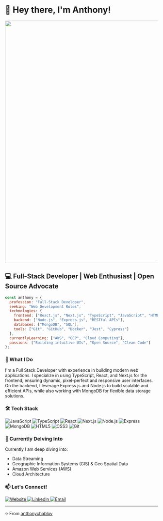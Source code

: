 # 👋 Hey there, I'm Anthony!

<div align="center">  
  <a href="https://www.anthonychablov.com">
    <img src="https://github.com/user-attachments/assets/27aa7856-f08a-4cdd-8f4d-a73282168ab5" width="800">
  </a>
</div>

## 💻 Full-Stack Developer | Web Enthusiast | Open Source Advocate

```javascript
const anthony = {
  profession: "Full-Stack Developer",
  seeking: "Web Development Roles",
  technologies: {
    frontend: ["React.js", "Next.js", "TypeScript", "JavaScript", "HTML/CSS"],
    backend: ["Node.js", "Express.js", "RESTful APIs"],
    databases: ["MongoDB", "SQL"],
    tools: ["Git", "GitHub", "Docker", "Jest", "Cypress"]
  },
  currentlyLearning: ["AWS", "GCP", "Cloud Computing"],
  passions: ["Building intuitive UIs", "Open Source", "Clean Code"]
};
```

### 🚀 What I Do

I'm a Full Stack Developer with experience in building modern web applications. I specialize in using TypeScript, React, and Next.js for the frontend, ensuring dynamic, pixel-perfect and responsive user interfaces.
On the backend, I leverage Express.js and Node.js to build scalable and efficient APIs, while also working with MongoDB for flexible data storage solutions.

### 🛠️ Tech Stack

![JavaScript](https://img.shields.io/badge/-JavaScript-F7DF1E?style=flat-square&logo=javascript&logoColor=black)
![TypeScript](https://img.shields.io/badge/-TypeScript-3178C6?style=flat-square&logo=typescript&logoColor=white)
![React](https://img.shields.io/badge/-React-61DAFB?style=flat-square&logo=react&logoColor=black)
![Next.js](https://img.shields.io/badge/-Next.js-000000?style=flat-square&logo=next.js&logoColor=white)
![Node.js](https://img.shields.io/badge/-Node.js-339933?style=flat-square&logo=node.js&logoColor=white)
![Express](https://img.shields.io/badge/-Express-000000?style=flat-square&logo=express&logoColor=white)
![MongoDB](https://img.shields.io/badge/-MongoDB-47A248?style=flat-square&logo=mongodb&logoColor=white)
![HTML5](https://img.shields.io/badge/-HTML5-E34F26?style=flat-square&logo=html5&logoColor=white)
![CSS3](https://img.shields.io/badge/-CSS3-1572B6?style=flat-square&logo=css3&logoColor=white)
![Git](https://img.shields.io/badge/-Git-F05032?style=flat-square&logo=git&logoColor=white)

### 🌱 Currently Delving Into

Currently I am deep diving into: 
- Data Streaming
- Geographic Information Systems (GIS) & Geo Spatial Data
- Amazon Web Services (AWS)
- Cloud Architecture 

### 📫 Let's Connect!

<a href="https://www.anthonychablov.com/" target="_blank">
  <img src="https://img.shields.io/badge/Website-4285F4?style=for-the-badge&logo=google-chrome&logoColor=white" alt="Website"/>
</a>
<a href="https://www.linkedin.com/in/anthonychablov/" target="_blank">
  <img src="https://img.shields.io/badge/LinkedIn-0077B5?style=for-the-badge&logo=linkedin&logoColor=white" alt="LinkedIn"/>
</a>
<a href="mailto:aechablov@gmail.com">
  <img src="https://img.shields.io/badge/Email-D14836?style=for-the-badge&logo=gmail&logoColor=white" alt="Email"/>
</a>

---

⭐️ From [anthonychablov](https://github.com/anthonychablov)
